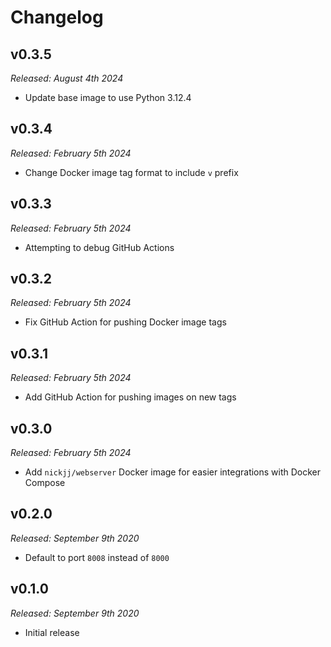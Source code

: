 # Changelog

## v0.3.5

*Released: August 4th 2024*

- Update base image to use Python 3.12.4

## v0.3.4

*Released: February 5th 2024*

- Change Docker image tag format to include `v` prefix

## v0.3.3

*Released: February 5th 2024*

- Attempting to debug GitHub Actions

## v0.3.2

*Released: February 5th 2024*

- Fix GitHub Action for pushing Docker image tags

## v0.3.1

*Released: February 5th 2024*

- Add GitHub Action for pushing images on new tags

## v0.3.0

*Released: February 5th 2024*

- Add `nickjj/webserver` Docker image for easier integrations with Docker Compose

## v0.2.0

*Released: September 9th 2020*

- Default to port `8008` instead of `8000`

## v0.1.0

*Released: September 9th 2020*

- Initial release

